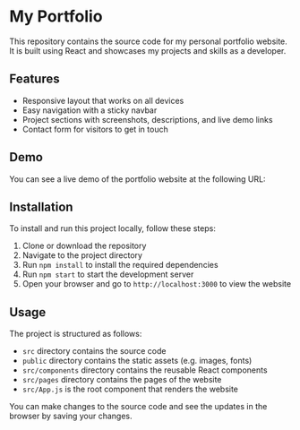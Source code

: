 <h1>My Portfolio</h1>

<p>This repository contains the source code for my personal portfolio website. It is built using React and showcases my projects and skills as a developer.</p>

<h2>Features</h2>

<ul>
  <li>Responsive layout that works on all devices</li>
  <li>Easy navigation with a sticky navbar</li>
  <li>Project sections with screenshots, descriptions, and live demo links</li>
  <li>Contact form for visitors to get in touch</li>
</ul>

<h2>Demo</h2>

<p>You can see a live demo of the portfolio website at the following URL:</p>

<ul>
<!--   <li>https://saurabh-srivastava.vercel.app/</li> -->
</ul>

<h2>Installation</h2>

<p>To install and run this project locally, follow these steps:</p>

<ol>
  <li>Clone or download the repository</li>
  <li>Navigate to the project directory</li>
  <li>Run <code>npm install</code> to install the required dependencies</li>
  <li>Run <code>npm start</code> to start the development server</li>
  <li>Open your browser and go to <code>http://localhost:3000</code> to view the website</li>
</ol>

<h2>Usage</h2>

<p>The project is structured as follows:</p>

<ul>
  <li><code>src</code> directory contains the source code</li>
  <li><code>public</code> directory contains the static assets (e.g. images, fonts)</li>
  <li><code>src/components</code> directory contains the reusable React components</li>
  <li><code>src/pages</code> directory contains the pages of the website</li>
  <li><code>src/App.js</code> is the root component that renders the website</li>
</ul>

<p>You can make changes to the source code and see the updates in the browser by saving your changes.</p>

